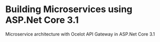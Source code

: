 # Building Microservices using ASP.Net Core 3.1
Microservice architecture with Ocelot API Gateway in ASP.Net Core 3.1
